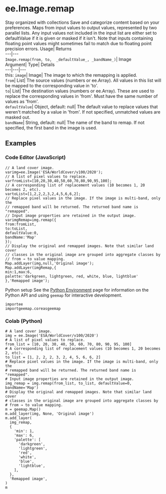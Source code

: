  
#  ee.Image.remap 
Stay organized with collections  Save and categorize content based on your preferences. 
Maps from input values to output values, represented by two parallel lists. Any input values not included in the input list are either set to defaultValue if it is given or masked if it isn't. Note that inputs containing floating point values might sometimes fail to match due to floating point precision errors. Usage| Returns  
---|---  
`Image.remap(from, to,  _defaultValue_, _bandName_)`| Image  
Argument| Type| Details  
---|---|---  
this: `image`| Image| The image to which the remapping is applied.  
`from`| List| The source values (numbers or ee.Array). All values in this list will be mapped to the corresponding value in 'to'.  
`to`| List| The destination values (numbers or ee.Array). These are used to replace the corresponding values in 'from'. Must have the same number of values as 'from'.  
`defaultValue`| Object, default: null| The default value to replace values that weren't matched by a value in 'from'. If not specified, unmatched values are masked out.  
`bandName`| String, default: null| The name of the band to remap. If not specified, the first band in the image is used.  
## Examples
### Code Editor (JavaScript)
```
// A land cover image.
varimg=ee.Image('ESA/WorldCover/v100/2020');
// A list of pixel values to replace.
varfromList=[10,20,30,40,50,60,70,80,90,95,100];
// A corresponding list of replacement values (10 becomes 1, 20 becomes 2, etc).
vartoList=[1,2,2,2,3,2,4,5,6,6,2];
// Replace pixel values in the image. If the image is multi-band, only the
// remapped band will be returned. The returned band name is "remapped".
// Input image properties are retained in the output image.
varimgRemap=img.remap({
from:fromList,
to:toList,
defaultValue:0,
bandName:'Map'
});
// Display the original and remapped images. Note that similar land cover
// classes in the original image are grouped into aggregate classes by
// from → to value mapping.
Map.addLayer(img,null,'Original image');
Map.addLayer(imgRemap,{
min:1,max:6,
palette:'darkgreen, lightgreen, red, white, blue, lightblue'
},'Remapped image');
```

Python setup
See the [ Python Environment](https://developers.google.com/earth-engine/guides/python_install) page for information on the Python API and using `geemap` for interactive development.
```
importee
importgeemap.coreasgeemap
```

### Colab (Python)
```
# A land cover image.
img = ee.Image('ESA/WorldCover/v100/2020')
# A list of pixel values to replace.
from_list = [10, 20, 30, 40, 50, 60, 70, 80, 90, 95, 100]
# A corresponding list of replacement values (10 becomes 1, 20 becomes 2, etc).
to_list = [1, 2, 2, 2, 3, 2, 4, 5, 6, 6, 2]
# Replace pixel values in the image. If the image is multi-band, only the
# remapped band will be returned. The returned band name is "remapped".
# Input image properties are retained in the output image.
img_remap = img.remap(from_list, to_list, defaultValue=0, bandName='Map')
# Display the original and remapped images. Note that similar land cover
# classes in the original image are grouped into aggregate classes by
# from → to value mapping.
m = geemap.Map()
m.add_layer(img, None, 'Original image')
m.add_layer(
  img_remap,
  {
    'min': 1,
    'max': 6,
    'palette': [
      'darkgreen',
      'lightgreen',
      'red',
      'white',
      'blue',
      'lightblue',
    ],
  },
  'Remapped image',
)
m
```

